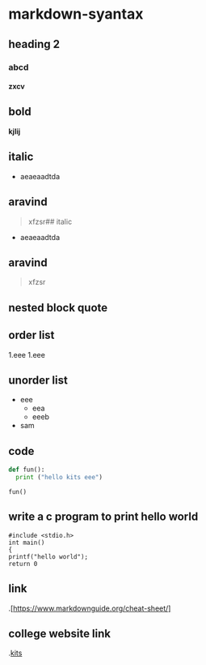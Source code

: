 # markdown-syantax
## heading 2
### abcd
#### zxcv
## bold
**kjlij**

## italic
- aeaeaadtda
##  aravind
> xfzsr## italic
- aeaeaadtda
##  aravind
> xfzsr
## nested block quote
## order list
1.eee
  1.eee
## unorder list
- eee
   * eea
   * eeeb
 - sam
  ## code
  ```python
  def fun():
    print ("hello kits eee")
  ```  
 ```
 fun()
 ```
 ## write a c program to print hello world
 ```
 #include <stdio.h>
 int main()
 {
 printf("hello world");
 return 0
```
## link
.[https://www.markdownguide.org/cheat-sheet/]
## college website link
.[kits](https://collegedunia.com/college/14034-krishna-chaitanya-institute-of-technology-and-sciences-kits-prakasam)
